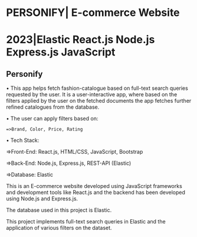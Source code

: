 # PERSONIFY| E-commerce Website

# 2023|Elastic React.js Node.js Express.js JavaScript

## Personify

•	This app helps fetch fashion-catalogue based on full-text search queries requested by the user. It is a user-interactive app, where based on the filters applied by the user on the fetched documents the app fetches further refined catalogues from the database.

•	The user can apply filters based on:

  	=>Brand, Color, Price, Rating
   
•	Tech Stack:

  =>Front-End: React.js, HTML/CSS, JavaScript, Bootstrap
  
  =>Back-End: Node.js, Express.js, REST-API (Elastic)
  
  =>Database: Elastic


This is an E-commerce website developed using JavaScript frameworks and development tools like React.js and the backend has been developed using Node.js and Express.js.

The database used in this project is Elastic.

This project implements full-text search queries in Elastic and the application of various filters on the dataset.


